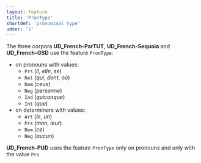 ```yaml
---
layout: feature
title: 'PronType'
shortdef: 'pronominal type'
udver: '2'
---
```


The three corpora **UD_French-ParTUT**, **UD_French-Sequoia** and **UD_French-GSD** use the feature `PronType`:
 * on pronouns with values:
   * `Prs` (_il_, _elle_, _se_)
   * `Rel` (_qui_, _dont_, _où_)
   * `Dem` (_ceux_)
   * `Neg` (_personne_)
   * `Ind` (_quiconque_)
   * `Int` (_que_)
 * on determiners with values:
   * `Art` (_le_, _un_)
   * `Prs` (_mon_, _leur_)
   * `Dem` (_ce_)
   * `Neg` (_aucun_)

**UD_French-PUD** uses the feature `PronType` only on pronouns and only with the value `Prs`.
<!-- Interlanguage links updated Čt lis 12 09:43:06 CET 2020 -->
